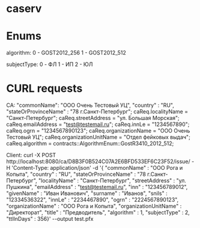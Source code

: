 # caserv

# Enums
algorithm:
0 - GOST2012_256
1 - GOST2012_512

subjectType:
0 - ФЛ
1 - ИП
2 - ЮЛ

# CURL requests

CA:
   "commonName": "ООО Очень Тестовый УЦ", "country" : "RU", "stateOrProvinceName" : "78 г.Санкт-Петербург";
    caReq.localityName = "Санкт-Петербург";
    caReq.streetAddress = "ул. Большая Морская";
    caReq.emailAddress = "test@testemail.ru";
    caReq.innLe = "1234567890";
    caReq.ogrn = "1234567890123";
    caReq.organizationName = "ООО Очень Тестовый УЦ";
    caReq.organizationUnitName = "Отдел фейковых выдач";
    caReq.algorithm = contracts::AlgorithmEnum::GostR3410_2012_512;


Client:
curl -X POST http://localhost:8080/ca/D8B3F0B524C07A2E6BFD533EF6C23F52/issue/ -H 'Content-Type: application/json' -d '{ "commonName" : "ООО Рога и Копыта", "country" : "RU", "stateOrProvinceName" : "78 г.Санкт-Петербург", "localityName" : "Санкт-Петербург",  "streetAddress" : "ул. Пушкина", "emailAddress" : "test@testemail.ru", "inn" : "123456789012", "givenName" : "Иван Иванович", "surname" : "Иванов", "snils" : "12334536322", "innLe" : "2234467890", "ogrn" : "2224567890123", "organizationName" : "ООО Рога и Копыта", "organizationUnitName" : "Директорат", "title" : "Предводитель", "algorithm" : 1, "subjectType" : 2, "ttlInDays" : 356}' --output test.pfx
